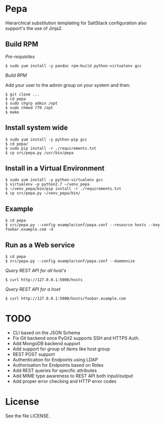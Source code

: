 # Pepa #

Hierarchical substitution templating for SaltStack configuration also support's the use of Jinja2.

## Build RPM ##

*Pre-requisites*

    $ sudo yum install -y pandoc rpm-build python-virtualenv gcc

*Build RPM*

Add your user to the admin group on your system and then:

    $ git clone ...
    $ cd pepa
    $ sudo chgrp admin /opt
    $ sudo chmod 770 /opt
    $ make

## Install system wide ##

    $ sudo yum install -y python-pip gcc
    $ cd pepa/
    $ sudo pip install -r ./requirements.txt
    $ cp src/pepa.py /usr/bin/pepa

## Install in a Virtual Environment ##

    $ sudo yum install -y python-virtualenv gcc
    $ virtualenv -p python2.7 ~/venv_pepa
    $ ~/venv_pepa/bin/pip install -r ./requirements.txt
    $ cp src/pepa.py ~/venv_pepa/bin/

## Example ##

    $ cd pepa
    $ src/pepa.py --config example/conf/pepa.conf --resource hosts --key foobar.example.com -d

## Run as a Web service ##

    $ cd pepa
    $ src/pepa.py --config example/conf/pepa.conf --daemonize

*Query REST API for all host's*

    $ curl http://127.0.0.1:5000/hosts

*Query REST API for a host*

    $ curl http://127.0.0.1:5000/hosts/foobar.example.com

# TODO #

- CLI based on the JSON Schema
- Fix Git backend once PyGit2 supports SSH and HTTPS Auth.
- Add MongoDB backend support
- Add support for group of items like host group
- REST POST support
- Authentication for Endpoints using LDAP
- Authorisation for Endpoints based on Roles
- Add REST queries for specific attributes
- Add MIME type awareness to REST API both input/output
- Add proper error checking and HTTP error codes

# License #

See the file LICENSE.